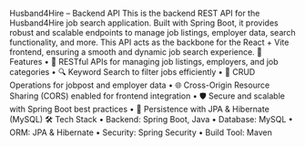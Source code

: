Husband4Hire – Backend API
This is the backend REST API for the Husband4Hire job search application. Built with Spring Boot, it provides robust and scalable endpoints to manage job listings, employer data, search functionality, and more. This API acts as the backbone for the React + Vite frontend, ensuring a smooth and dynamic job search experience.
🚀 Features
•	📄 RESTful APIs for managing job listings, employers, and job categories
•	🔍 Keyword Search to filter jobs efficiently
•	🧹 CRUD Operations for jobpost and employer data
•	🌐 Cross-Origin Resource Sharing (CORS) enabled for frontend integration
•	🛡️ Secure and scalable with Spring Boot best practices
•	💾 Persistence with JPA & Hibernate (MySQL)
🛠️ Tech Stack
•	Backend: Spring Boot, Java
•	Database: MySQL 
•	ORM: JPA & Hibernate
•	Security: Spring Security 
•	Build Tool: Maven

